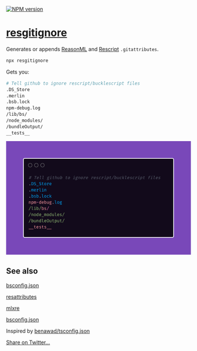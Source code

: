 [![NPM version](https://img.shields.io/npm/v/resgitignore.svg?style=flat)](https://www.npmjs.com/package/resgitignore)

# [resgitignore](https://git.io/resgitignore)

Generates or appends [ReasonML](https://git.io/reasonml) and [Rescript](https://rescript-lang.org/) `.gitattributes`.

```sh
npx resgitignore
```

Gets you:

```sh
# Tell github to ignore rescript/bucklescript files
.DS_Store
.merlin
.bsb.lock
npm-debug.log
/lib/bs/
/node_modules/
/bundleOutput/
__tests__
```

![image](./resgitignore.png)


## See also

[bsconfig.json](https://git.io/bsconfig.json)

[resattributes](https://github.com/idkjs/resattributes)

[mlxre](https://github.com/idkjs/mlxre)

[bsconfig.json](https://github.com/idkjs/bsconfig.json)

Inspired by [benawad/tsconfig.json](https://github.com/benawad/tsconfig.json)

[Share on Twitter...](https://twitter.com/share?text=Quickly+add+reasonml+and+rescript+attributes+to+your+project+https://github.com/idkjs/resgitignore)

